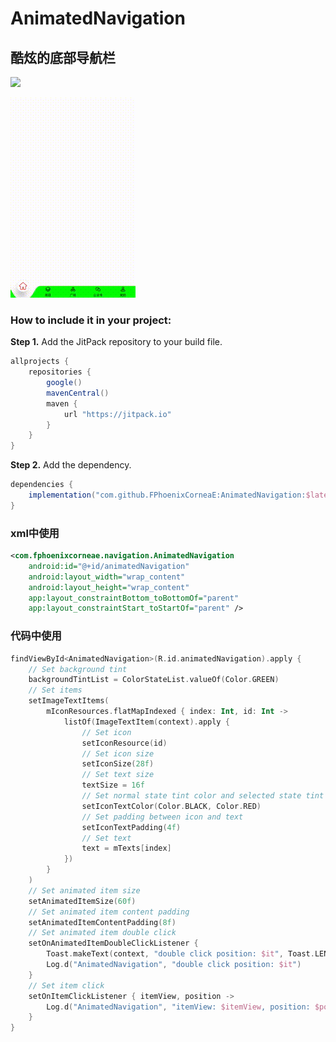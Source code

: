 # AnimatedNavigation

## 酷炫的底部导航栏

[![](https://jitpack.io/v/FPhoenixCorneaE/AnimatedNavigation.svg)](https://jitpack.io/#FPhoenixCorneaE/AnimatedNavigation)

![](https://github.com/FPhoenixCorneaE/AnimatedNavigation/blob/main/screenshots/animated-navigation.gif)

### How to include it in your project:

**Step 1.** Add the JitPack repository to your build file.

```groovy
allprojects {
    repositories {
        google()
        mavenCentral()
        maven {
            url "https://jitpack.io"
        }
    }
}
```

**Step 2.** Add the dependency.

```groovy
dependencies {
    implementation("com.github.FPhoenixCorneaE:AnimatedNavigation:$latest")
}
```

### xml中使用

```xml
<com.fphoenixcorneae.navigation.AnimatedNavigation 
    android:id="@+id/animatedNavigation"
    android:layout_width="wrap_content" 
    android:layout_height="wrap_content"
    app:layout_constraintBottom_toBottomOf="parent" 
    app:layout_constraintStart_toStartOf="parent" />
```

### 代码中使用

```kotlin
findViewById<AnimatedNavigation>(R.id.animatedNavigation).apply {
    // Set background tint
    backgroundTintList = ColorStateList.valueOf(Color.GREEN)
    // Set items
    setImageTextItems(
        mIconResources.flatMapIndexed { index: Int, id: Int ->
            listOf(ImageTextItem(context).apply {
                // Set icon
                setIconResource(id)
                // Set icon size
                setIconSize(28f)
                // Set text size
                textSize = 16f
                // Set normal state tint color and selected state tint color
                setIconTextColor(Color.BLACK, Color.RED)
                // Set padding between icon and text
                setIconTextPadding(4f)
                // Set text
                text = mTexts[index]
            })
        }
    )
    // Set animated item size
    setAnimatedItemSize(60f)
    // Set animated item content padding
    setAnimatedItemContentPadding(8f)
    // Set animated item double click
    setOnAnimatedItemDoubleClickListener {
        Toast.makeText(context, "double click position: $it", Toast.LENGTH_SHORT).show()
        Log.d("AnimatedNavigation", "double click position: $it")
    }
    // Set item click
    setOnItemClickListener { itemView, position ->
        Log.d("AnimatedNavigation", "itemView: $itemView, position: $position")
    }
}
```
